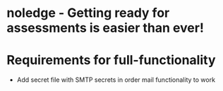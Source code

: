 # noledge - Getting ready for assessments is easier than ever!
# Requirements for full-functionality
- Add secret file with SMTP secrets in order mail functionality to work